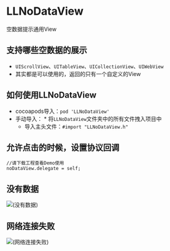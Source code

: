 # LLNoDataView
空数据提示通用View


## <a id="支持哪些空数据的展示"></a>支持哪些空数据的展示
* `UIScrollView`、`UITableView`、`UICollectionView`、`UIWebView`
* 其实都是可以使用的，返回的只有一个自定义的View

## <a id="如何使用LLNoDataView"></a>如何使用LLNoDataView
* cocoapods导入：`pod 'LLNoDataView'`
* 手动导入：
      * 将`LLNoDataView`文件夹中的所有文件拽入项目中
    * 导入主头文件：`#import "LLNoDataView.h"`

## <a id="允许点击的时候，设置协议回调"></a>允许点击的时候，设置协议回调
```objc
//请下载工程查看Demo使用
noDataView.delegate = self;
```

## <a id="没有数据"></a>没有数据
![(没有数据)](https://github.com/LvJianfeng/LLNoDataView/blob/master/Screen1_1.PNG)

## <a id="网络连接失败"></a>网络连接失败
![(网络连接失败)](https://github.com/LvJianfeng/LLNoDataView/blob/master/Screen1_2.PNG)
